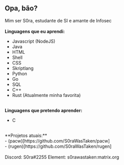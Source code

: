 ## Opa, bão?
Mim ser S0ra, estudante de SI e amante de Infosec
<br/><br/>
**Linguagens que eu aprendi:**
- Javascript (NodeJS)
- Java
- HTML
- Shell
- CSS
- Skriptlang
- Python
- Go
- SQL
- C++
- Rust (Atualmente minha favorita)
<br/><br/>

**Linguagens que pretendo aprender:**
- C
<br/>
**Projetos atuais:** <br/>
- (pacw)[https://github.com/S0raWasTaken/pacw]<br/>
- (rugen)[https://github.com/S0raWasTaken/rugen]
<br/><br/>
Discord: S0ra#2255
Element: s0rawastaken:matrix.org
